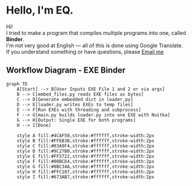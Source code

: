 # Hello, I'm EQ.

Hi!  
I tried to make a program that compiles multiple programs into one, called **Binder**.  
I'm not very good at English — all of this is done using Google Translate.  
If you understand something or have questions, please [Email me](mailto:dexedusd@gmail.com)

## Workflow Diagram - EXE Binder

```mermaid
graph TD
    A[Start] --> B[User Inputs EXE File 1 and 2 or via args]
    B --> C[embed_files.py reads EXE files as bytes]
    C --> D[Generate embedded dict in loader.py]
    D --> E[loader.py writes EXEs to temp files]
    E --> F[Run EXEs with threading and subprocess]
    F --> G[main.py builds loader.py into one EXE with Nuitka]
    G --> H[Output: Single EXE for both programs]
    H --> I[Done]

    style A fill:#4CAF50,stroke:#ffffff,stroke-width:2px
    style B fill:#FFEB3B,stroke:#ffffff,stroke-width:2px
    style C fill:#03A9F4,stroke:#ffffff,stroke-width:2px
    style D fill:#9C27B0,stroke:#ffffff,stroke-width:2px
    style E fill:#FF5722,stroke:#ffffff,stroke-width:2px
    style F fill:#00BCD4,stroke:#ffffff,stroke-width:2px
    style G fill:#8BC34A,stroke:#ffffff,stroke-width:2px
    style H fill:#FFC107,stroke:#ffffff,stroke-width:2px
    style I fill:#673AB7,stroke:#ffffff,stroke-width:2px

